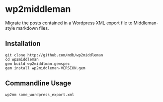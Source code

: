 # wp2middleman

Migrate the posts contained in a Wordpress XML export file to Middleman-style markdown files.

## Installation

```
git clone http://github.com/mdb/wp2middleman
cd wp2middleman
gem build wp2middlman.gemspec
gem install wp2middleman-VERSION.gem
```

## Commandline Usage

```
wp2mm some_wordpress_export.xml
```
